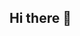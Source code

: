 ## Hi there 👋
<!--  
<div align="center">
  
  ### Jinwoo
  (DevOps Developer)
  
  <img align="right" width="30" src="https://user-images.githubusercontent.com/75469131/213887734-1f8f0fb6-4395-4aa6-b828-3b44b96d8f0f.gif" />

  <a href="https://velog.io/@tlsalduszz/posts"><img src="https://img.shields.io/badge/smyn.velog-3DDC84?style=badge&logo=Velog&logoColor=white"/></a> 
    <a href="mailto:'tlsalduszz@gmail.com'"><img src="https://img.shields.io/badge/Contact-red?style=badge&logo=ArtiGraph&logoColor=white"/></a>

  ---

</div>

<a href="https://velog.io/@tlsalduszz/posts"><img align="right" src="https://velog-readme-stats.vercel.app/api/list?name=tlsalduszz"/></a>

 - Onycom - FE 개발 (데이터 시각화, sass) <sub>(2024.11 ~ ing)</sub>
 - Liche - FE 개발 (핀테크 솔루션, 이커머스) <sub>(2023.02 ~ 2024.08)</sub>
 - 솔비스 - 퍼블리셔 <sub>(2021.05 ~ 2022.03)</sub>
 
![TypeScript](https://img.shields.io/badge/Typescript-3178C6?style=flat-square&amp;logo=Typescript&amp;logoColor=white)
![Next.js](https://img.shields.io/badge/Next.js-000000?style=flat-square&amp;logo=Next.js&amp;logoColor=white)
![ReactNative](https://img.shields.io/badge/ReactNative-61DAFB?style=flat-square&amp;logo=React&amp;logoColor=black)
<br/>
![TailwindCSS](https://img.shields.io/badge/TailwindCSS-06B6D4?style=flat-square&amp;logo=TailwindCSS&amp;logoColor=white)
![Emotion](https://img.shields.io/badge/styledcomponents-DB7093?style=flat-square&amp;logo=styled-components&amp;logoColor=white)

-->
<!--
**wootori/wootori** is a ✨ _special_ ✨ repository because its `README.md` (this file) appears on your GitHub profile.

Here are some ideas to get you started:

- 🔭 I’m currently working on ...
- 🌱 I’m currently learning ...
- 👯 I’m looking to collaborate on ...
- 🤔 I’m looking for help with ...
- 💬 Ask me about ...
- 📫 How to reach me: ...
- 😄 Pronouns: ...
- ⚡ Fun fact: ...
-->
